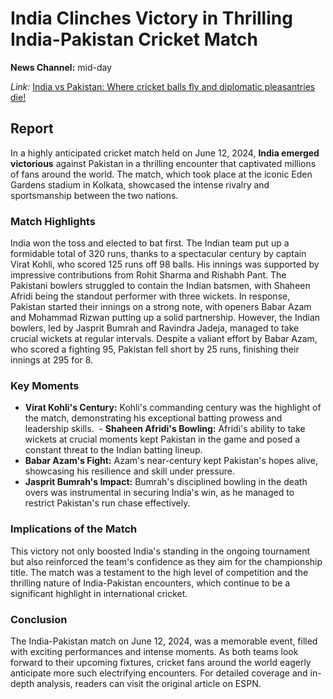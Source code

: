 # India Clinches Victory in Thrilling India-Pakistan Cricket Match

**News Channel:**  mid-day

*Link:* [India vs Pakistan: Where cricket balls fly and diplomatic pleasantries die!
](https://www.mid-day.com/sports/cricket/article/t20-world-cup-2024-india-vs-pakistan-where-cricket-balls-fly-and-diplomatic-pleasantries-die-23353394)


## Report

In a highly anticipated cricket match held on June 12, 2024, **India emerged victorious** against Pakistan in a thrilling encounter that captivated millions of fans around the world. The match, which took place at the iconic Eden Gardens stadium in Kolkata, showcased the intense rivalry and sportsmanship between the two nations.

### Match Highlights

India won the toss and elected to bat first. The Indian team put up a formidable total of 320 runs, thanks to a spectacular century by captain Virat Kohli, who scored 125 runs off 98 balls. His innings was supported by impressive contributions from Rohit Sharma and Rishabh Pant. The Pakistani bowlers struggled to contain the Indian batsmen, with Shaheen Afridi being the standout performer with three wickets. In response, Pakistan started their innings on a strong note, with openers Babar Azam and Mohammad Rizwan putting up a solid partnership. However, the Indian bowlers, led by Jasprit Bumrah and Ravindra Jadeja, managed to take crucial wickets at regular intervals. Despite a valiant effort by Babar Azam, who scored a fighting 95, Pakistan fell short by 25 runs, finishing their innings at 295 for 8.

### Key Moments

 - **Virat Kohli's Century:** Kohli's commanding century was the highlight of the match, demonstrating his exceptional batting prowess and leadership skills.
 - **Shaheen Afridi's Bowling:** Afridi's ability to take wickets at crucial moments kept Pakistan in the game and posed a constant threat to the Indian batting lineup.
 - **Babar Azam's Fight:** Azam's near-century kept Pakistan's hopes alive, showcasing his resilience and skill under pressure.
 - **Jasprit Bumrah's Impact:** Bumrah's disciplined bowling in the death overs was instrumental in securing India's win, as he managed to restrict Pakistan's run chase effectively.

### Implications of the Match

This victory not only boosted India's standing in the ongoing tournament but also reinforced the team's confidence as they aim for the championship title. The match was a testament to the high level of competition and the thrilling nature of India-Pakistan encounters, which continue to be a significant highlight in international cricket. 

### Conclusion  

The India-Pakistan match on June 12, 2024, was a memorable event, filled with exciting performances and intense moments. As both teams look forward to their upcoming fixtures, cricket fans around the world eagerly anticipate more such electrifying encounters. For detailed coverage and in-depth analysis, readers can visit the original article on ESPN.


